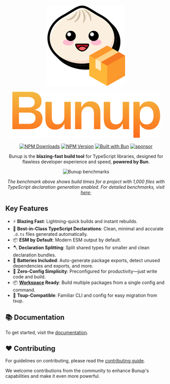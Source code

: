 <!-- markdownlint-disable first-line-h1 -->

<!-- markdownlint-start-capture -->
<!-- markdownlint-disable-file no-inline-html -->
<div align="center">

  <!-- markdownlint-disable-next-line no-alt-text -->

![Logo](https://raw.githubusercontent.com/arshad-yaseen/bunup/refs/heads/main/docs/public/logo.svg)

![Bunup](https://raw.githubusercontent.com/arshad-yaseen/bunup/refs/heads/main/assets/bunup-title.svg)

[![NPM Downloads](https://img.shields.io/npm/dm/bunup?logo=data%3Aimage%2Fsvg%2Bxml%3Bbase64%2CPHN2ZyB4bWxucz0iaHR0cDovL3d3dy53My5vcmcvMjAwMC9zdmciIGhlaWdodD0iMjRweCIgdmlld0JveD0iMCAtOTYwIDk2MCA5NjAiIHdpZHRoPSIyNHB4IiBmaWxsPSIjMDAwMDAwIj48cGF0aCBkPSJNNDgwLTMyMCAyODAtNTIwbDU2LTU4IDEwNCAxMDR2LTMyNmg4MHYzMjZsMTA0LTEwNCA1NiA1OC0yMDAgMjAwWk0xNjAtMTYwdi0yMDBoODB2MTIwaDQ4MHYtMTIwaDgwdjIwMEgxNjBaIi8%2BPC9zdmc%2B&labelColor=ffc44e&color=212121)](https://www.npmjs.com/package/bunup) [![NPM Version](https://img.shields.io/npm/v/bunup?logo=npm&logoColor=212121&label=version&labelColor=ffc44e&color=212121)](https://npmjs.com/package/bunup) [![Built with Bun](https://img.shields.io/badge/Built_with-Bun-fbf0df?logo=bun&labelColor=212121)](https://bun.sh) [![sponsor](https://img.shields.io/badge/sponsor-EA4AAA?logo=githubsponsors&labelColor=FAFAFA)](https://github.com/sponsors/arshad-yaseen)

Bunup is the **blazing-fast build tool** for TypeScript libraries, designed for flawless developer experience and speed, **powered by Bun**. 

![Bunup benchmarks](/assets/benchmarks.png)

*The benchmark above shows build times for a project with 1,000 files with TypeScript declaration generation enabled. For detailed benchmarks, visit [here](https://gugustinette.github.io/bundler-benchmark/)*;

<div style="position: absolute; width: 1px; height: 1px; padding: 0; margin: -1px; overflow: hidden; clip: rect(0, 0, 0, 0); white-space: nowrap; border-width: 0;">
  <table>
    <thead>
      <tr>
        <th>Tool</th>
        <th>Build Time (s)</th>
        <th>Relative Speed</th>
      </tr>
    </thead>
    <tbody>
      <tr>
        <td>bunup</td>
        <td>0.37 s</td>
        <td>baseline</td>
      </tr>
      <tr>
        <td>tsdown</td>
        <td>0.41 s</td>
        <td>1.11× slower</td>
      </tr>
      <tr>
        <td>rslib</td>
        <td>1.41 s</td>
        <td>3.81× slower</td>
      </tr>
      <tr>
        <td>unbuild</td>
        <td>3.19 s</td>
        <td>8.62× slower</td>
      </tr>
      <tr>
        <td>tsup</td>
        <td>3.37 s</td>
        <td>9.11× slower</td>
      </tr>
    </tbody>
  </table>
</div>

</div>
<!-- markdownlint-restore -->

## Key Features

- ⚡ **Blazing Fast**: Lightning-quick builds and instant rebuilds.
- 📝 **Best-in-Class TypeScript Declarations**: Clean, minimal and accurate `.d.ts` files generated automatically.
- 📦 **ESM by Default**: Modern ESM output by default.
- 🪓 **Declaration Splitting**: Split shared types for smaller and clean declaration bundles.
- 🔋 **Batteries Included**: Auto-generate package exports, detect unused dependencies and exports, and more.
- 🚀 **Zero-Config Simplicity**: Preconfigured for productivity—just write code and build.
- 📦 **[Workspace](https://bunup.dev/docs/guide/workspaces) Ready**: Build multiple packages from a single config and command.
- 🔄 **Tsup-Compatible**: Familiar CLI and config for easy migration from tsup.

## 📚 Documentation

To get started, visit the [documentation](https://bunup.dev).

## ❤️ Contributing

For guidelines on contributing, please read the [contributing guide](../../CONTRIBUTING.md).

We welcome contributions from the community to enhance Bunup's capabilities and make it even more powerful.
